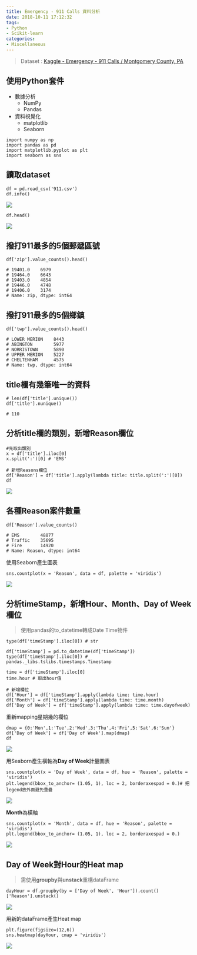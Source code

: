 ```yaml
---
title: Emergency - 911 Calls 資料分析 
date: 2018-10-11 17:12:32
tags:
- Python
- Scikit-learn
categories:
- Miscellaneous
---
```




> Dataset : [Kaggle - Emergency - 911 Calls / Montgomery County, PA](https://www.kaggle.com/mchirico/montcoalert)


## 使用Python套件
* 數據分析
    * NumPy
    * Pandas
* 資料視覺化
    * matplotlib
    * Seaborn

```python=
import numpy as np
import pandas as pd
import matplotlib.pyplot as plt
import seaborn as sns
```
<!-- more -->
## 讀取dataset

```python=
df = pd.read_csv('911.csv')
df.info() 
```
![](https://i.imgur.com/fQKB5ib.png)

```python=
df.head()
```
![](https://i.imgur.com/ceW88aL.png)

## 撥打911最多的5個郵遞區號

```python=
df['zip'].value_counts().head()
 
# 19401.0    6979
# 19464.0    6643
# 19403.0    4854
# 19446.0    4748
# 19406.0    3174
# Name: zip, dtype: int64
```

## 撥打911最多的5個鄉鎮
```python=
df['twp'].value_counts().head()

# LOWER MERION    8443
# ABINGTON        5977
# NORRISTOWN      5890
# UPPER MERION    5227
# CHELTENHAM      4575
# Name: twp, dtype: int64
```

## title欄有幾筆唯一的資料

```python=
# len(df['title'].unique()) 
df['title'].nunique()

# 110
```

## 分析title欄的類別，新增Reason欄位

```python=
#先取出類別
x = df['title'].iloc[0]
x.split(':')[0] # 'EMS'

# 新增Reasons欄位
df['Reason'] = df['title'].apply(lambda title: title.split(':')[0])
df
```
![](https://i.imgur.com/IXvkZaS.png)

## 各種Reason案件數量

```python=
df['Reason'].value_counts()

# EMS        48877
# Traffic    35695
# Fire       14920
# Name: Reason, dtype: int64
```

使用Seaborn產生圖表

```python=
sns.countplot(x = 'Reason', data = df, palette = 'viridis')
```

![](https://i.imgur.com/ZD3TXUI.png)

## 分析timeStamp，新增Hour、Month、Day of Week欄位

> 使用pandas的to_datetime轉成Date Time物件

```python=
type(df['timeStamp'].iloc[0]) # str

df['timeStamp'] = pd.to_datetime(df['timeStamp'])
type(df['timeStamp'].iloc[0]) # pandas._libs.tslibs.timestamps.Timestamp

time = df['timeStamp'].iloc[0]
time.hour # 取出hour值

# 新增欄位
df['Hour'] = df['timeStamp'].apply(lambda time: time.hour)
df['Month'] = df['timeStamp'].apply(lambda time: time.month)
df['Day of Week'] = df['timeStamp'].apply(lambda time: time.dayofweek)
```

重新mapping星期幾的欄位

```python=
dmap = {0:'Mon',1:'Tue',2:'Wed',3:'Thu',4:'Fri',5:'Sat',6:'Sun'}
df['Day of Week'] = df['Day of Week'].map(dmap)
df
```

![](https://i.imgur.com/7RFPfp2.png)

用Seaborn產生橫軸為**Day of Week**計量圖表

```python=
sns.countplot(x = 'Day of Week', data = df, hue = 'Reason', palette = 'viridis') 
plt.legend(bbox_to_anchor= (1.05, 1), loc = 2, borderaxespad = 0.)# 把legend放外面避免重疊
```
![](https://i.imgur.com/eKNApQ6.png)

**Month**為橫軸

```python=
sns.countplot(x = 'Month', data = df, hue = 'Reason', palette = 'viridis') 
plt.legend(bbox_to_anchor= (1.05, 1), loc = 2, borderaxespad = 0.)
```

![](https://i.imgur.com/PZ9rkgR.png)

## Day of Week對Hour的Heat map

> 需使用**groupby**與**unstack**重構dataFrame

```python=
dayHour = df.groupby(by = ['Day of Week', 'Hour']).count()['Reason'].unstack()
```

![](https://i.imgur.com/tS1xDVb.png)

用新的dataFrame產生Heat map

```python=
plt.figure(figsize=(12,6))
sns.heatmap(dayHour, cmap = 'viridis')
```

![](https://i.imgur.com/pfpk1Q2.png)
